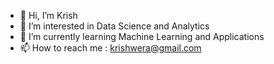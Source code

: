 - 👋 Hi, I’m Krish
- 👀 I’m interested in Data Science and Analytics
- 🌱 I’m currently learning Machine Learning and Applications
- 📫 How to reach me : krishwera@gmail.com

<!---
krishthw/krishthw is a ✨ special ✨ repository because its `README.md` (this file) appears on your GitHub profile.
You can click the Preview link to take a look at your changes.
--->
